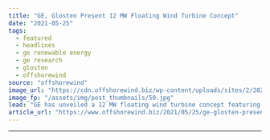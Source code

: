 ```yaml
---
title: "GE, Glosten Present 12 MW Floating Wind Turbine Concept"
date: "2021-05-25"
tags: 
  - featured
  - headlines
  - ge renewable energy
  - ge research
  - glosten
  - offshorewind
source: "offshorewind"
image_url: "https://cdn.offshorewind.biz/wp-content/uploads/sites/2/2021/05/25083504/GE-Glosten-floating-wind-concept_-c-Glosten.jpg"
image_fp: "/assets/img/post_thumbnails/50.jpg"
lead: "GE has unveiled a 12 MW floating wind turbine concept featuring the company&#8217;s Haliade-X"
article_url: "https://www.offshorewind.biz/2021/05/25/ge-glosten-present-12-mw-floating-wind-turbine-concept/"
---
```


---
